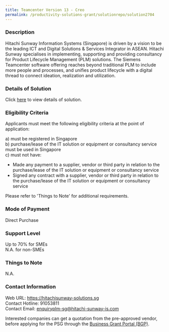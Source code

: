 ```yaml
---
title: Teamcenter Version 13 - Creo
permalink: /productivity-solutions-grant/solutionrepo/solution2704
---
```


### Description

Hitachi Sunway Information Systems (Singapore) is driven by a vision to be the leading ICT and Digital Solutions & Services Integrator in ASEAN. Hitachi Sunway specialises in implementing, supporting and providing consultancy for Product Lifecycle Management (PLM) solutions. The Siemens Teamcenter software offering reaches beyond traditional PLM to include more people and processes, and unifies product lifecycle with a digital thread to connect ideation, realization and utilization.

### Details of Solution

Click <a href='https://www.gobusiness.gov.sg/images/psg/Hitachi_Sunway_20210282_Desensitised_Annex_3_Part_910.pdf' target='_blank' rel='noopener'>here</a> to view details of solution.

### Eligibility Criteria

Applicants must meet the following eligibility criteria at the point of application:

a) must be registered in Singapore <br>
b) purchase/lease of the IT solution or equipment or consultancy service must be used in Singapore <br>
c) must not have:
- Made any payment to a supplier, vendor or third party in relation to the purchase/lease of the IT solution or equipment or consultancy service
- Signed any contract with a supplier, vendor or third party in relation to the purchase/lease of the IT solution or equipment or consultancy service

Please refer to 'Things to Note' for additional requirements.

### Mode of Payment
Direct Purchase

### Support Level
Up to 70% for SMEs <br>
N.A. for non-SMEs

### Things to Note
N.A.

### Contact Information
Web URL: https://hitachisunway-solutions.sg <br>Contact Hotline: 91053811 <br>Contact Email: enquiryplm-sg@hitachi-sunway-is.com <br>

Interested companies can get a quotation from the pre-approved vendor, before applying for the PSG through the <a target='_blank' rel='noopener' href='https://www.businessgrants.gov.sg/'>Business Grant Portal (BGP)</a>.
